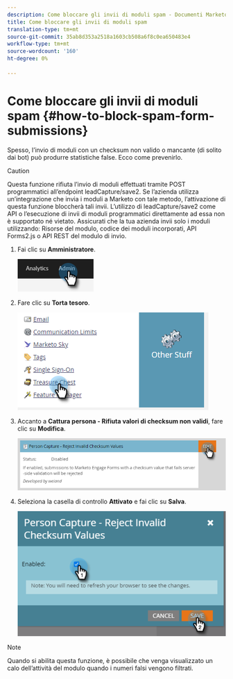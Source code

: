 ```yaml
---
description: Come bloccare gli invii di moduli spam - Documenti Marketo - Documentazione del prodotto
title: Come bloccare gli invii di moduli spam
translation-type: tm+mt
source-git-commit: 35ab8d353a2518a1603cb508a6f8c0ea650483e4
workflow-type: tm+mt
source-wordcount: '160'
ht-degree: 0%

---
```


# Come bloccare gli invii di moduli spam {#how-to-block-spam-form-submissions}

Spesso, l’invio di moduli con un checksum non valido o mancante (di solito dai bot) può produrre statistiche false. Ecco come prevenirlo.

>[!CAUTION]
>
>Questa funzione rifiuta l’invio di moduli effettuati tramite POST programmatici all’endpoint leadCapture/save2. Se l’azienda utilizza un’integrazione che invia i moduli a Marketo con tale metodo, l’attivazione di questa funzione bloccherà tali invii. L’utilizzo di leadCapture/save2 come API o l’esecuzione di invii di moduli programmatici direttamente ad essa non è supportato né vietato. Assicurati che la tua azienda invii solo i moduli utilizzando: Risorse del modulo, codice dei moduli incorporati, API Forms2.js o API REST del modulo di invio.

1. Fai clic su **Amministratore**.

   ![](assets/how-to-block-spam-form-submissions-1.png)

1. Fare clic su **Torta tesoro**.

   ![](assets/how-to-block-spam-form-submissions-2.png)

1. Accanto a **Cattura persona - Rifiuta valori di checksum non validi**, fare clic su **Modifica**.

   ![](assets/how-to-block-spam-form-submissions-3.png)

1. Seleziona la casella di controllo **Attivato** e fai clic su **Salva**.

   ![](assets/how-to-block-spam-form-submissions-4.png)

>[!NOTE]
>
>Quando si abilita questa funzione, è possibile che venga visualizzato un calo dell’attività del modulo quando i numeri falsi vengono filtrati.
